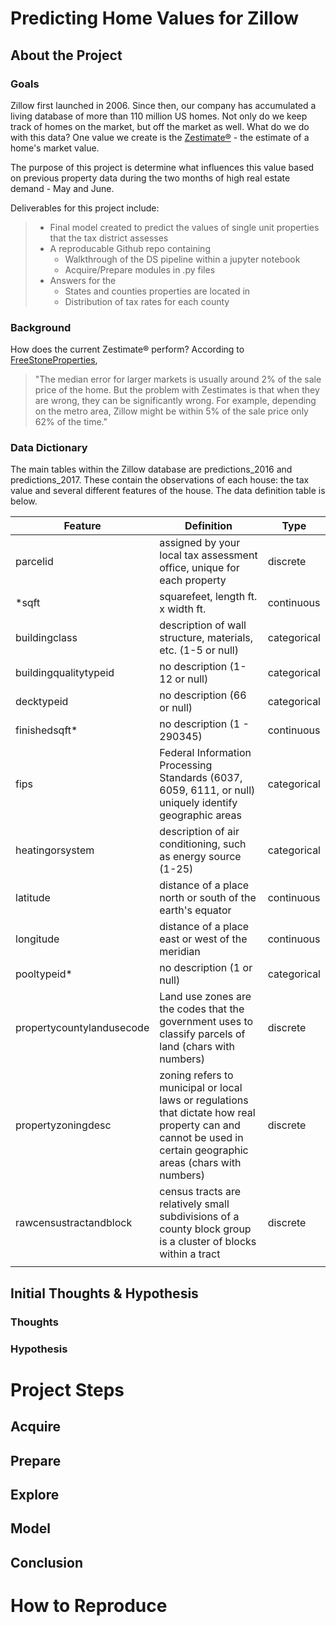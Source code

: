 # Predicting Home Values for Zillow
## About the Project
### Goals
Zillow first launched in 2006. Since then, our company has accumulated a living database of more than 110 million US homes. Not only do we keep track of homes on the market, but off the market as well. What do we do with this data? One value we create is the [Zestimate®](https://www.zillow.com/zestimate/) - the estimate of a home's market value.  

The purpose of this project is determine what influences this value based on previous property data during the two months of high real estate demand - May and June.

Deliverables for this project include:
> - Final model created to predict the values of single unit properties that the tax district assesses
> - A reproducable Github repo containing
>   - Walkthrough of the DS pipeline within a jupyter notebook
>   - Acquire/Prepare modules in .py files
> - Answers for the
>   - States and counties properties are located in
>   - Distribution of tax rates for each county

### Background

How does the current Zestimate® perform? According to [FreeStoneProperties](https://www.freestoneproperties.com/blog/truth-zillow-zestimates/#:~:text=Is%20a%20Zillow%20Zestimate%20High,about%20the%20accuracy%20of%20Zestimates.&text=For%20example%2C%20depending%20on%20the,only%2062%25%20of%20the%20time.),
> "The median error for larger markets is usually around 2% of the sale price of the home. But the problem with Zestimates is 
> that when they are wrong, they can be significantly wrong. For example, depending on the metro area, Zillow might be within 5% 
> of the sale price only 62% of the time."

### Data Dictionary
The main tables within the Zillow database are predictions_2016 and predictions_2017. These contain the observations of each house: the tax value and several different features of the house. The data definition table is below.

| Feature                   | Definition                                                                                                                                                       | Type        |
|---------------------------|------------------------------------------------------------------------------------------------------------------------------------------------------------------|-------------|
| parcelid                  | assigned by your local tax assessment office, unique for each property                                                                                           | discrete    |
| *sqft                     | squarefeet, length ft. x width ft.                                                                                                                               | continuous  |
| buildingclass             | description of wall structure, materials, etc. (1-5 or null)                                                                                                     | categorical |
| buildingqualitytypeid     | no description (1-12 or null)                                                                                                                                    | categorical |
| decktypeid                | no description (66 or null)                                                                                                                                      | categorical |
| finishedsqft*             | no description (1 - 290345)                                                                                                                                      | continuous  |
| fips                      | Federal Information Processing Standards (6037, 6059, 6111, or null) uniquely identify geographic areas                                                          | categorical |
| heatingorsystem           | description of air conditioning, such as energy source (1-25)                                                                                                    | categorical |
| latitude                  | distance of a place north or south of the earth's equator                                                                                                        | continuous  |
| longitude                 | distance of a place east or west of the meridian                                                                                                                 | continuous  |
| pooltypeid*               | no description (1 or null)                                                                                                                                       | categorical |
| propertycountylandusecode | Land use zones are the codes that the government uses to classify  parcels of land (chars with numbers)                                                          | discrete    |
| propertyzoningdesc        | zoning refers to municipal or local laws or regulations that dictate  how real property can and cannot be used in certain geographic areas  (chars with numbers) | discrete    |
| rawcensustractandblock    | census tracts are relatively small subdivisions of a county block group is a cluster of blocks within a tract                                                    | discrete    |
|                           |                                                                                                                                                                  |             |
## Initial Thoughts & Hypothesis
### Thoughts
### Hypothesis
# Project Steps
## Acquire
## Prepare
## Explore
## Model
## Conclusion
# How to Reproduce